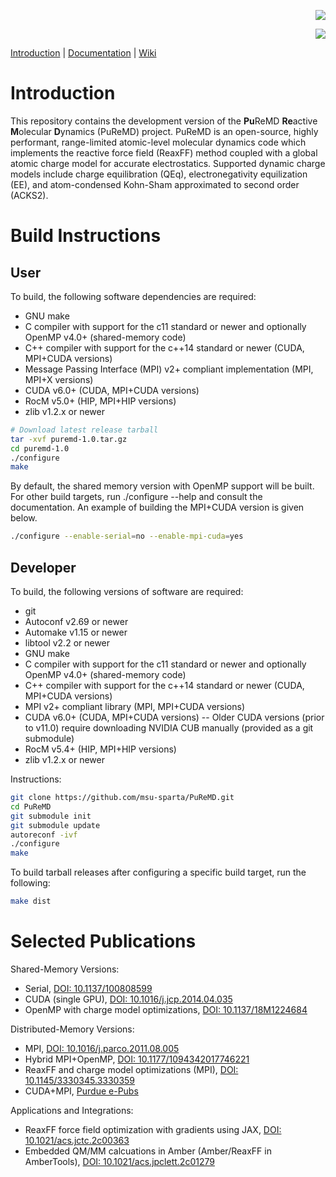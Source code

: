 <p align="right">
 <img src="https://github.com/msu-sparta/PuReMD/actions/workflows/build_test_serial.yml/badge.svg?branch=main">
</p>
<p align="right">
 <img src="https://github.com/msu-sparta/PuReMD/actions/workflows/build_test_mpi.yml/badge.svg?branch=main">
</p>

[Introduction](https://github.com/MSU-SParTA/PuReMD#introduction) |
[Documentation](https://github.com/MSU-SParTA/PuReMD/doc) |
[Wiki](https://github.com/MSU-SParTA/PuReMD/wikis/home)

# Introduction

This repository contains the development version of the **Pu**ReMD **Re**active
**M**olecular **D**ynamics (PuReMD) project.  PuReMD is an open-source, highly
performant, range-limited atomic-level molecular dynamics code which implements
the reactive force field (ReaxFF) method coupled with a global atomic charge
model for accurate electrostatics.  Supported dynamic charge models include
charge equilibration (QEq), electronegativity equilization (EE), and
atom-condensed Kohn-Sham approximated to second order (ACKS2).

# Build Instructions

## User

To build, the following software dependencies are required:

- GNU make
- C compiler with support for the c11 standard or newer and optionally OpenMP v4.0+ (shared-memory code)
- C++ compiler with support for the c++14 standard or newer (CUDA, MPI+CUDA versions)
- Message Passing Interface (MPI) v2+ compliant implementation (MPI, MPI+X versions)
- CUDA v6.0+ (CUDA, MPI+CUDA versions)
- RocM v5.0+ (HIP, MPI+HIP versions)
- zlib v1.2.x or newer

```bash
# Download latest release tarball
tar -xvf puremd-1.0.tar.gz
cd puremd-1.0
./configure
make
```

By default, the shared memory version with OpenMP support will be built. For other build targets,
run ./configure --help and consult the documentation. An example of building the MPI+CUDA version
is given below.

```bash
./configure --enable-serial=no --enable-mpi-cuda=yes
```

## Developer

To build, the following versions of software are required:

- git
- Autoconf v2.69 or newer
- Automake v1.15 or newer
- libtool v2.2 or newer
- GNU make
- C compiler with support for the c11 standard or newer and optionally OpenMP v4.0+ (shared-memory code)
- C++ compiler with support for the c++14 standard or newer (CUDA, MPI+CUDA versions)
- MPI v2+ compliant library (MPI, MPI+CUDA versions)
- CUDA v6.0+ (CUDA, MPI+CUDA versions)
-- Older CUDA versions (prior to v11.0) require downloading NVIDIA CUB manually (provided as a git submodule)
- RocM v5.4+ (HIP, MPI+HIP versions)
- zlib v1.2.x or newer

Instructions:
```bash
git clone https://github.com/msu-sparta/PuReMD.git
cd PuReMD
git submodule init
git submodule update
autoreconf -ivf
./configure
make
```

To build tarball releases after configuring a specific build target, run the following:

```bash
make dist
```

# Selected Publications

Shared-Memory Versions:
- Serial, [DOI: 10.1137/100808599](https://doi.org/10.1137/100808599)
- CUDA (single GPU), [DOI: 10.1016/j.jcp.2014.04.035](http://dx.doi.org/10.1016/j.jcp.2014.04.035)
- OpenMP with charge model optimizations, [DOI: 10.1137/18M1224684](https://doi.org/10.1137/18M1224684)

Distributed-Memory Versions:
- MPI, [DOI: 10.1016/j.parco.2011.08.005](https://doi.org/10.1016/j.parco.2011.08.005)
- Hybrid MPI+OpenMP, [DOI: 10.1177/1094342017746221](https://doi.org/10.1177/1094342017746221)
- ReaxFF and charge model optimizations (MPI), [DOI: 10.1145/3330345.3330359](https://doi.org/10.1145/3330345.3330359)
- CUDA+MPI, [Purdue e-Pubs](https://docs.lib.purdue.edu/cgi/viewcontent.cgi?article=2769&context=cstech)

Applications and Integrations:
- ReaxFF force field optimization with gradients using JAX, [DOI: 10.1021/acs.jctc.2c00363](https://doi.org/10.1021/acs.jctc.2c00363)
- Embedded QM/MM calcuations in Amber (Amber/ReaxFF in AmberTools), [DOI: 10.1021/acs.jpclett.2c01279](https://doi.org/10.1021/acs.jpclett.2c01279)
